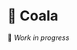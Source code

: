 # 🐨 Coala

🚧 *Work in progress*

<!--
Auto-detect file in repo and run all [coala](https://coala.io) relevant linters on it.

**How to use it**

* Variables:
  * **TODO:** put variables from https://gitlab.com/go2scale/dockerfiles/quality-check here

**Specifications**

* File: https://gitlab.com/go2scale/jobs/raw/2020-03-05_3/jobs/quality_check.gitlab-ci.yml
* Publications:
    * Full report as artifact
    * Short report in merge request and job logs
* Image:
    * Repository: https://gitlab.com/go2scale/dockerfiles/quality-check
    * Documentation: https://go2scale.gitlab.io/dockerfiles/quality-check
-->
